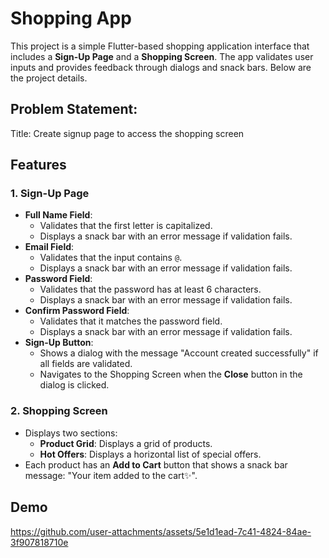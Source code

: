 # Shopping App

This project is a simple Flutter-based shopping application interface that includes a **Sign-Up Page** and a **Shopping Screen**. The app validates user inputs and provides feedback through dialogs and snack bars. Below are the project details.

## Problem Statement:
Title: Create signup page to access the shopping screen


## Features

### 1. **Sign-Up Page**
- **Full Name Field**:
  - Validates that the first letter is capitalized.
  - Displays a snack bar with an error message if validation fails.
- **Email Field**:
  - Validates that the input contains `@`.
  - Displays a snack bar with an error message if validation fails.
- **Password Field**:
  - Validates that the password has at least 6 characters.
  - Displays a snack bar with an error message if validation fails.
- **Confirm Password Field**:
  - Validates that it matches the password field.
  - Displays a snack bar with an error message if validation fails.
- **Sign-Up Button**:
  - Shows a dialog with the message "Account created successfully" if all fields are validated.
  - Navigates to the Shopping Screen when the **Close** button in the dialog is clicked.

### 2. **Shopping Screen**
- Displays two sections:
  - **Product Grid**: Displays a grid of products.
  - **Hot Offers**: Displays a horizontal list of special offers.
- Each product has an **Add to Cart** button that shows a snack bar message: "Your item added to the cart✨".

## Demo
https://github.com/user-attachments/assets/5e1d1ead-7c41-4824-84ae-3f907818710e
